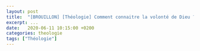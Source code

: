 ```yaml
---
layout: post
title:  "[BROUILLON] [Théologie] Comment connaitre la volonté de Dieu ?"
excerpt: ...
date:   2020-06-11 10:15:00 +0200
categories: theologie
tags: ["Théologie"]
---
```


